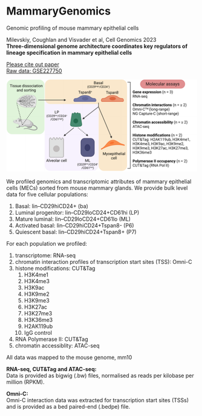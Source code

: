 # MammaryGenomics

Genomic profiling of mouse mammary epithelial cells

Milevskiy, Coughlan and Visvader et al, Cell Genomics 2023 <br>
<strong>Three-dimensional genome architecture coordinates key regulators of lineage specification in mammary epithelial cells</strong> <br>

<a href="https://doi.org/10.1016/j.xgen.2023.100424"> Please cite out paper</a> <br>
<a href="https://www.ncbi.nlm.nih.gov/geo/query/acc.cgi?acc=GSE227750"> Raw data: GSE227750</a>
<br>

<img src="https://github.com/mmilevskiy/MammaryGenomics/blob/c77a81db0eb4c499e60da02030c37aec7c6c64ff/EpiAtlas%20Methods%20Overview.pdf" alt="Graphical abstract">

We profiled genomics and transcriptomic attributes of mammary epithelial cells (MECs) sorted from mouse mammary glands. We provide bulk level data for five cellular populations: <br>
<ol>
  <li>Basal: lin–CD29hiCD24+ (ba)</li>
  <li>Luminal progenitor: lin–CD29loCD24+CD61hi (LP)</li>
  <li>Mature luminal: lin–CD29loCD24+CD61lo (ML)</li>
  <li>Activated basal: lin–CD29hiCD24+Tspan8- (P6)</li>
  <li>Quiescent basal: lin–CD29hiCD24+Tspan8+ (P7)</li>
</ol>

For each population we profiled:
<ol>
  <li>transcriptome: RNA-seq</li>
  <li>chromatin interaction profiles of transcription start sites (TSS): Omni-C </li>
  <li>histone modifications: CUT&Tag
    <ol>
      <li>H3K4me1</li>
      <li>H3K4me3</li>
      <li>H3K9ac</li>
      <li>H3K9me2</li>
      <li>H3K9me3</li>
      <li>H3K27ac</li>
      <li>H3K27me3</li>
      <li>H3K36me3</li>
      <li>H2AK119ub</li>
      <li>IgG control</li>
    </ol>  
  </li>
  <li>RNA Polymerase II: CUT&Tag</li>
  <li>chromatin accessiblity: ATAC-seq</li>
</ol>

All data was mapped to the mouse genome, mm10

<strong>RNA-seq, CUT&Tag and ATAC-seq:</strong><br>
Data is provided as bigwig (.bw) files, normalised as reads per kilobase per million (RPKM). <br>

<strong>Omni-C:</strong><br>
Omni-C interaction data was extracted for transcription start sites (TSSs) and is provided as a bed paired-end (.bedpe) file. <br>
